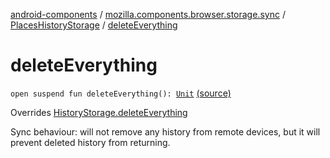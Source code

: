 [android-components](../../index.md) / [mozilla.components.browser.storage.sync](../index.md) / [PlacesHistoryStorage](index.md) / [deleteEverything](./delete-everything.md)

# deleteEverything

`open suspend fun deleteEverything(): `[`Unit`](https://kotlinlang.org/api/latest/jvm/stdlib/kotlin/-unit/index.html) [(source)](https://github.com/mozilla-mobile/android-components/blob/master/components/browser/storage-sync/src/main/java/mozilla/components/browser/storage/sync/PlacesHistoryStorage.kt#L103)

Overrides [HistoryStorage.deleteEverything](../../mozilla.components.concept.storage/-history-storage/delete-everything.md)

Sync behaviour: will not remove any history from remote devices, but it will prevent deleted
history from returning.

